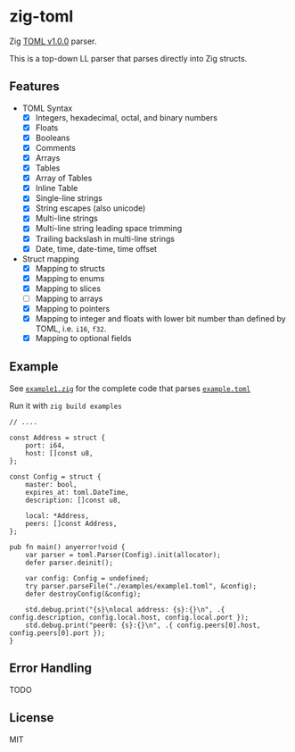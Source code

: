 # zig-toml

Zig [TOML v1.0.0](https://toml.io/en/v1.0.0) parser.

This is a top-down LL parser that parses directly into Zig structs.

## Features
* TOML Syntax
  * [x] Integers, hexadecimal, octal, and binary numbers
  * [x] Floats
  * [x] Booleans
  * [x] Comments
  * [x] Arrays
  * [x] Tables
  * [x] Array of Tables
  * [x] Inline Table
  * [x] Single-line strings
  * [x] String escapes (also unicode)
  * [x] Multi-line strings
  * [x] Multi-line string leading space trimming
  * [x] Trailing backslash in multi-line strings
  * [x] Date, time, date-time, time offset
* Struct mapping
  * [x] Mapping to structs
  * [x] Mapping to enums
  * [x] Mapping to slices
  * [ ] Mapping to arrays
  * [x] Mapping to pointers
  * [x] Mapping to integer and floats with lower bit number than defined by TOML, i.e. `i16`, `f32`.
  * [x] Mapping to optional fields

## Example
See [`example1.zig`](./examples/example1.zig) for the complete code that parses [`example.toml`](./examples/example1.toml)

Run it with `zig build examples`
```zig
// .... 

const Address = struct {
    port: i64,
    host: []const u8,
};

const Config = struct {
    master: bool,
    expires_at: toml.DateTime,
    description: []const u8,

    local: *Address,
    peers: []const Address,
};

pub fn main() anyerror!void {
    var parser = toml.Parser(Config).init(allocator);
    defer parser.deinit();

    var config: Config = undefined;
    try parser.parseFile("./examples/example1.toml", &config);
    defer destroyConfig(&config);

    std.debug.print("{s}\nlocal address: {s}:{}\n", .{ config.description, config.local.host, config.local.port });
    std.debug.print("peer0: {s}:{}\n", .{ config.peers[0].host, config.peers[0].port });
}
```

## Error Handling
TODO

## License
MIT